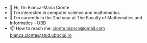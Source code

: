 - 👋 Hi, I’m Bianca-Maria Cionte
- 👀 I’m interested in computer science and mathematics
- 🌱 I’m currently in the 2nd year at The Faculty of Mathematics and Informatics - UBB
- 📫 How to reach me: cionte.bianca@gmail.com bianca.cionte@stud.ubbcluj.ro

<!---
BiancaMariaCionte/BiancaMariaCionte is a ✨ special ✨ repository because its `README.md` (this file) appears on your GitHub profile.
You can click the Preview link to take a look at your changes.
--->
